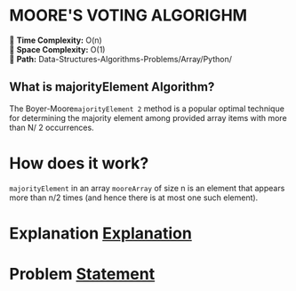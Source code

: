 # MOORE'S VOTING ALGORIGHM
📌 **Time Complexity:** O(n) <br>
📌 **Space Complexity:** O(1) <br>
📌 **Path:** Data-Structures-Algorithms-Problems/Array/Python/

## What is majorityElement Algorithm?

The Boyer-Moore``majorityElement 2`` method is a popular optimal technique for determining the majority element among provided array items with more than N/ 2 occurrences.
# How does it work?

``majorityElement`` in an array ``mooreArray`` of size n is an element that appears more than n/2 times (and hence there is at most one such element).
# Explanation [Explanation ](https://www.geeksforgeeks.org/majority-element/?ref=lbp)

# Problem [Statement ](https://leetcode.com/problems/majority-element-ii)
